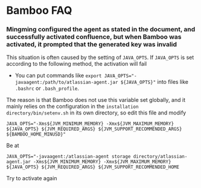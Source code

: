 # Bamboo FAQ

### Mingming configured the agent as stated in the document, and successfully activated confluence, but when Bamboo was activated, it prompted that the generated key was invalid
This situation is often caused by the setting of `JAVA_OPTS`. If `JAVA_OPTS` is set according to the following method, the activation will fail
   * You can put commands like `export JAVA_OPTS="-javaagent:/path/to/atlassian-agent.jar ${JAVA_OPTS}"` into files like `.bashrc` or `.bash_profile`.

The reason is that Bamboo does not use this variable set globally, and it mainly relies on the configuration in the `installation directory/bin/setenv.sh` in its own directory, so edit this file and modify

`JAVA_OPTS="-Xms${JVM_MINIMUM_MEMORY} -Xmx${JVM_MAXIMUM_MEMORY} ${JAVA_OPTS} ${JVM_REQUIRED_ARGS} ${JVM_SUPPORT_RECOMMENDED_ARGS} ${BAMBOO_HOME_MINUSD}"`

Be at

`JAVA_OPTS="-javaagent:/atlassian-agent storage directory/atlassian-agent.jar -Xms${JVM_MINIMUM_MEMORY} -Xmx${JVM_MAXIMUM_MEMORY} ${JAVA_OPTS} ${JVM_REQUIRED_ARGS} ${JVM_SUPPORT_RECOMMENDED_HOME`

Try to activate again